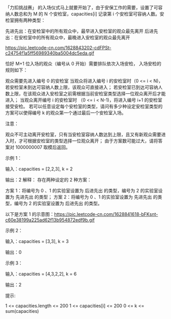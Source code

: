 「力扣挑战赛」 的入场仪式马上就要开始了，由于安保工作的需要，设置了可容纳人数总和为 M 的 N 个安检室，capacities[i] 记录第 i
个安检室可容纳人数。安检室拥有两种类型：

先进先出：在安检室中的所有观众中，最早进入安检室的观众最先离开
后进先出：在安检室中的所有观众中，最晚进入安检室的观众最先离开

https://pic.leetcode-cn.com/1628843202-cdFPSt-c24754f1a5ff56989340ba5004dc5eda.gif

恰好 M+1 位入场的观众（编号从 0 开始）需要排队依次入场安检， 入场安检的规则如下：

观众需要先进入编号 0 的安检室
当观众将进入编号 i 的安检室时（0 <= i < N)，
若安检室未到达可容纳人数上限，该观众可直接进入；
若安检室已到达可容纳人数上限，在该观众进入安检室之前需根据当前安检室类型选择一位观众离开后才能进入；
当观众离开编号 i 的安检室时 （0 <= i < N-1)，将进入编号 i+1 的安检室接受安检。
若可以任意设定每个安检室的类型，请问有多少种设定安检室类型的方案可以使得编号 k 的观众第一个通过最后一个安检室入场。

注意：

观众不可主动离开安检室，只有当安检室容纳人数达到上限，且又有新观众需要进入时，才可根据安检室的类型选择一位观众离开；
由于方案数可能过大，请将答案对 1000000007 取模后返回。

示例 1：

输入：capacities = [2,2,3], k = 2

输出：2 解释： 存在两种设定的 2 种方案：

方案 1：将编号为 0 、1 的实验室设置为 后进先出 的类型，编号为 2 的实验室设置为 先进先出 的类型；
方案 2：将编号为 0 、1 的实验室设置为 先进先出 的类型，编号为 2 的实验室设置为 后进先出 的类型。

以下是方案 1 的示意图：https://pic.leetcode-cn.com/1628841618-bFKsnt-c60e38199a225ad62f13b954872edf9b.gif

示例 2：

输入：capacities = [3,3], k = 3

输出：0

示例 3：

输入：capacities = [4,3,2,2], k = 6

输出：2

提示:

1 <= capacities.length <= 200
1 <= capacities[i] <= 200
0 <= k <= sum(capacities)
